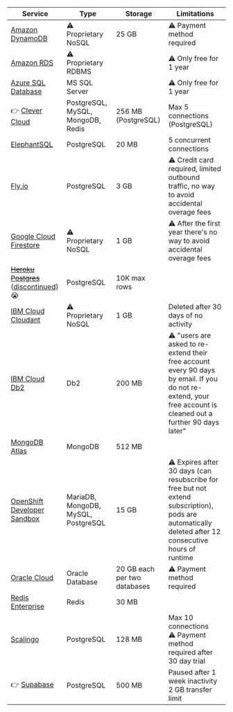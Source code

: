 | Service | Type | Storage | Limitations |
| --- | --- | --- | --- |
| [Amazon DynamoDB](https://aws.amazon.com/dynamodb/) | ⚠️ Proprietary NoSQL | 25 GB | ⚠️ Payment method required |
| [Amazon RDS](https://aws.amazon.com/rds/) | ⚠️ Proprietary RDBMS |  | ⚠️ Only free for 1 year |
| [Azure SQL Database](https://azure.microsoft.com/en-us/services/sql-database/) | MS SQL Server |  | ⚠️ Only free for 1 year |
| 👉 [Clever Cloud](https://www.clever-cloud.com/en/pricing) | PostgreSQL, MySQL, MongoDB, Redis | 256 MB (PostgreSQL) | Max 5 connections (PostgreSQL) |
| [ElephantSQL](https://www.elephantsql.com/plans.html) | PostgreSQL | 20 MB | 5 concurrent connections |
| [Fly.io](https://fly.io/blog/free-postgres/) | PostgreSQL | 3 GB | ⚠️ Credit card required, limited outbound traffic, no way to avoid accidental overage fees |
| [Google Cloud Firestore](https://cloud.google.com/firestore/pricing) | ⚠️ Proprietary NoSQL | 1 GB | ⚠️ After the first year there's no way to avoid accidental overage fees |
| ~~[Heroku Postgres](https://www.heroku.com/pricing#databases)~~ ([discontinued](https://help.heroku.com/RSBRUH58/removal-of-heroku-free-product-plans-faq)) 😭 | PostgreSQL | 10K max rows | |
| [IBM Cloud Cloudant](https://console.bluemix.net/catalog/services/cloudant) | ⚠️ Proprietary NoSQL | 1 GB | Deleted after 30 days of no activity |
| [IBM Cloud Db2](https://console.bluemix.net/catalog/services/db2) | Db2 | 200 MB |  ⚠️ "users are asked to re-extend their free account every 90 days by email. If you do not re-extend, your free account is cleaned out a further 90 days later" |
| [MongoDB Atlas](https://www.mongodb.com/cloud/atlas/pricing) | MongoDB | 512 MB |  |
| [OpenShift Developer Sandbox](https://developers.redhat.com/developer-sandbox) | MariaDB, MongoDB, MySQL, PostgreSQL | 15 GB | ⚠️ Expires after 30 days (can resubscribe for free but not extend subscription), pods are automatically deleted after 12 consecutive hours of runtime |
| [Oracle Cloud](https://www.oracle.com/cloud/free/) | Oracle Database | 20 GB each per two databases | ⚠️ Payment method required |
| [Redis Enterprise](https://redislabs.com/get-started/) | Redis | 30 MB |  |
| [Scalingo](https://scalingo.com/databases/postgresql) | PostgreSQL | 128 MB | Max 10 connections<br>⚠️ Payment method required after 30 day trial |
| 👉 [Supabase](https://supabase.com/pricing) | PostgreSQL | 500 MB | Paused after 1 week inactivity<br>2 GB transfer limit |
